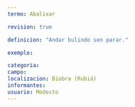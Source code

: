 ```yaml
---
termo: Abalixar

revision: true

definicion: "Andar bulindo sen parar."

exemplo:

categoria:
campo:
localizacion: Biobra (Rubiá)
informantes:
usuario: Modesto
---
```

